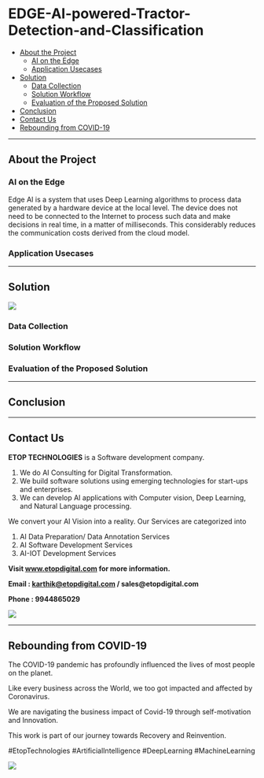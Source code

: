 # EDGE-AI-powered-Tractor-Detection-and-Classification

* [About the Project](https://github.com/Karthikkannan-AI/EDGE-AI-powered-Tractor-Detection-and-Classification/blob/main/README.md#about-the-project)
  * [AI on the Edge](https://github.com/Karthikkannan-AI/EDGE-AI-powered-Tractor-Detection-and-Classification/blob/main/README.md#ai-on-the-edge)
  * [Application Usecases](https://github.com/Karthikkannan-AI/EDGE-AI-powered-Tractor-Detection-and-Classification/blob/main/README.md#application-usecases)
* [Solution](https://github.com/Karthikkannan-AI/EDGE-AI-powered-Tractor-Detection-and-Classification/blob/main/README.md#solution)
  * [Data Collection](https://github.com/Karthikkannan-AI/EDGE-AI-powered-Tractor-Detection-and-Classification/blob/main/README.md#data-collection)
  * [Solution Workflow](https://github.com/Karthikkannan-AI/EDGE-AI-powered-Tractor-Detection-and-Classification/blob/main/README.md#solution-workflow)
  * [Evaluation of the Proposed Solution](https://github.com/Karthikkannan-AI/EDGE-AI-powered-Tractor-Detection-and-Classification/blob/main/README.md#evaluation-of-the-proposed-solution)
* [Conclusion](https://github.com/Karthikkannan-AI/EDGE-AI-powered-Tractor-Detection-and-Classification/blob/main/README.md#conclusion)
* [Contact Us](https://github.com/Karthikkannan-AI/EDGE-AI-powered-Tractor-Detection-and-Classification/blob/main/README.md#contact-us)
* [Rebounding from COVID-19](https://github.com/Karthikkannan-AI/EDGE-AI-powered-Tractor-Detection-and-Classification/blob/main/README.md#rebounding-from-covid-19)

- - - -

## About the Project ##



### AI on the Edge ###

Edge AI is a system that uses Deep Learning algorithms to process data generated by a hardware device at the local level. The device does not need to be connected to the Internet to process such data and make decisions in real time, in a matter of milliseconds. This considerably reduces the communication costs derived from the cloud model.

### Application Usecases ###


- - - -


## Solution ##

<img src="https://github.com/Karthikkannan-AI/EDGE-AI-powered-Tractor-Detection-and-Classification/blob/main/resources/Tractor%20and%20components.jpg">

### Data Collection ###



### Solution Workflow ###



### Evaluation of the Proposed Solution ###


- - - -


## Conclusion ##



- - - -


## Contact Us ##

__ETOP TECHNOLOGIES__ is a Software development company. 
1. We do AI Consulting for Digital Transformation.
2. We build software solutions using emerging technologies for start-ups and enterprises. 
3. We can develop AI applications with Computer vision, Deep Learning, and Natural Language processing.

We convert your AI Vision into a reality. Our Services are categorized into 
1. AI Data Preparation/ Data Annotation Services 
2. AI Software Development Services 
3. AI-IOT Development Services

__Visit www.etopdigital.com for more information.__

__Email : karthik@etopdigital.com / sales@etopdigital.com__
          
__Phone : 9944865029__

<img src="https://github.com/Karthikkannan-AI/EDGE-AI-powered-Tractor-Detection-and-Classification/blob/main/resources/About%20ETOP%20Technologies_Github.png">

- - - -

## Rebounding from COVID-19 ##

The COVID-19 pandemic has profoundly influenced the lives of most people on the planet.

Like every business across the World, we too got impacted and affected by Coronavirus.

We are navigating the business impact of Covid-19 through self-motivation and Innovation.

This work is part of our journey towards Recovery and Reinvention.

#EtopTechnologies #ArtificialIntelligence #DeepLearning #MachineLearning


<img src="https://github.com/Karthikkannan-AI/EDGE-AI-powered-Tractor-Detection-and-Classification/blob/main/resources/CoronaPandemic.jpeg">
